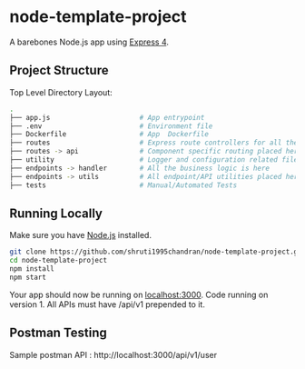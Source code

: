 # node-template-project

A barebones Node.js app using [Express 4](http://expressjs.com/).

## Project Structure

Top Level Directory Layout:
```sh
.
├── app.js                      # App entrypoint
├── .env                        # Environment file
├── Dockerfile                  # App  Dockerfile
├── routes                      # Express route controllers for all the endpoints of the app
├── routes -> api               # Component specific routing placed here
├── utility                     # Logger and configuration related files
├── endpoints -> handler        # All the business logic is here
├── endpoints -> utils          # All endpoint/API utilities placed here
├── tests                       # Manual/Automated Tests
```
## Running Locally

Make sure you have [Node.js](http://nodejs.org/) installed.

```sh
git clone https://github.com/shruti1995chandran/node-template-project.git
cd node-template-project
npm install
npm start
```

Your app should now be running on [localhost:3000](http://localhost:3000/).
Code running on version 1. All APIs must have /api/v1 prepended to it.

## Postman Testing

Sample postman API : http://localhost:3000/api/v1/user
